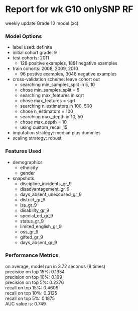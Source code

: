 # Report for wk G10 onlySNP RF
weekly update Grade 10 model (xc)

### Model Options
* label used: definite
* initial cohort grade: 9
* test cohorts: 2011
	 * 128 positive examples, 1881 negative examples
* train cohorts: 2008, 2009, 2010
	 * 96 postive examples, 3046 negative examples
* cross-validation scheme: leave cohort out
	 * searching min_samples_split in 5, 10
	 * chose min_samples_split = 5
	 * searching max_features in sqrt
	 * chose max_features = sqrt
	 * searching n_estimators in 100, 500
	 * chose n_estimators = 100
	 * searching max_depth in 10, 50
	 * chose max_depth = 10
	 * using custom_recall_15
* imputation strategy: median plus dummies
* scaling strategy: robust

### Features Used
* demographics
	 * ethnicity
	 * gender
* snapshots
	 * discipline_incidents_gr_9
	 * disadvantagement_gr_9
	 * days_absent_unexcused_gr_9
	 * district_gr_9
	 * iss_gr_9
	 * disability_gr_9
	 * special_ed_gr_9
	 * status_gr_9
	 * limited_english_gr_9
	 * oss_gr_9
	 * gifted_gr_9
	 * days_absent_gr_9

### Performance Metrics
on average, model run in 3.72 seconds (8 times) <br/>precision on top 15%: 0.1954 <br/>precision on top 10%: 0.199 <br/>precision on top 5%: 0.2376 <br/>recall on top 15%: 0.4609 <br/>recall on top 10%: 0.3125 <br/>recall on top 5%: 0.1875 <br/>AUC value is: 0.749 <br/>
